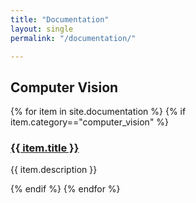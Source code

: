 ```yaml
---
title: "Documentation"
layout: single
permalink: "/documentation/"

---
```

## Computer Vision
{% for item in site.documentation %}
  {% if item.category=="computer_vision" %}
  <h3><a href="{{ item.url }}">{{ item.title }}</a></h3>
  <p>{{ item.description }}</p>
  {% endif %}
{% endfor %}

